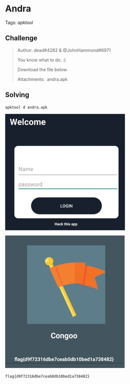 # Andra

Tags: _apktool_

## Challenge

>Author: dead#4282 & @JohnHammond#6971
>
>You know what to do. :)
>
>Download the file below.
>
>Attachments:  andra.apk



## Solving

`apktool d andra.apk`

![andra](andra.png)

![flag](flag.png)

`flag{d9f72316dbe7ceab0db10bed1a738482}`
